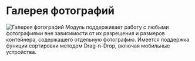 # Галерея фотографий
![Галерея фотографий](https://encrypted-tbn0.gstatic.com/images?q=tbn%3AANd9GcTipavQJ_HA3ezs95jThfcB0Ri2isVwHXSkLk8StsfMnjwOL-cK&usqp=CAU)
Модуль поддерживает работу с любыми фотографиями вне зависимости от их разрешения и
размеров контейнера, содержащего отдельную фотографию. 
Имеется поддержка функции сортировки методом Drag-n-Drop, включая мобильные устройства.